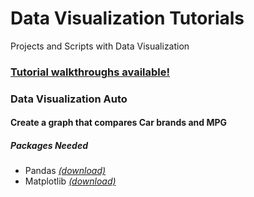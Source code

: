 # Data Visualization Tutorials
Projects and Scripts with Data Visualization
### [Tutorial walkthroughs available!](http://codingwithrose.com/website/tutorials.html)  
  
### Data Visualization Auto
#### Create a graph that compares Car brands and MPG
##### Packages Needed
- Pandas [*(download)*](https://pandas.pydata.org)
- Matplotlib [*(download)*](https://matplotlib.org/users/installing.html)
